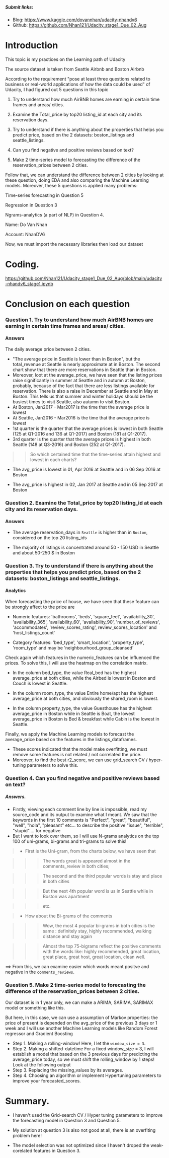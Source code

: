 ##### Submit links:
- Blog: https://www.kaggle.com/dovannhan/udacity-nhandv6
- Github: https://github.com/Nhan121/Udacity_stage1_Due_02_Aug

# Introduction
This topic is my practices on the Learning path of Udacity

The source dataset is taken from Seattle Airbnb and Boston Airbnb

According to the requirement "pose at least three questions related to business or real-world applications of how the data could be used" of Udacity, I had figured out 5 questions in this topic

1) Try to understand how much AirBNB homes are earning in certain time frames and areas/ cities.

2) Examine the Total_price by top20 listing_id at each city and its reservation days.

3) Try to understand if there is anything about the properties that helps you predict price, based on the 2 datasets: boston_listings and seattle_listings.

4) Can you find negative and positive reviews based on text?

5) Make 2 time-series model to forecasting the difference of the reservation_prices between 2 cities.

Follow that, we can understand the difference between 2 cities by looking at these question, doing EDA and also comparing the Machine Learning models. Moreover, these 5 questions is applied many problems:

Time-series forecasting in Question 5

Regression in Question 3

Ngrams-analytics (a part of NLP) in Question 4.

Name: Do Van Nhan

Account: NhanDV6

Now, we must import the necessary libraries then load our dataset

# Coding.
https://github.com/Nhan121/Udacity_stage1_Due_02_Aug/blob/main/udacity-nhandv6_stage1.ipynb

# Conclusion on each question
### Question 1. Try to understand how much AirBNB homes are earning in certain time frames and areas/ cities.
#### Answers
The daily average price between 2 cities.
- "The average price in Seattle is lower than in Boston", but the total_revenue at Seattle is nearly approximate at in Boston. The second chart show that there are more reservations in Seattle than in Boston.
- Moreover, loot at the average_price, we have seen that the listing prices raise significantly in summer at Seattle and in autumn at Boston, probably, because of the fact that there are less listings available for reservation. There is also a raise in December at Seattle and in May at Boston. This tells us that summer and winter holidays should be the busiest times to visit Seattle, also autumn to visit Boston.
- At Boston, Jan2017 - Mar2017 is the time that the average price is lowest
- At Seattle, Jan2016 - Mar2016 is the time that the average price is lowest
- 1st quarter is the quarter that the average prices is lowest in both Seattle (125 at Q1-2016 and 136 at Q1-2017) and Boston (181 at Q1-2017).
- 3rd quarter is the quarter that the average prices is highest in both Seattle (148 at Q3-2016) and Boston (252 at Q1-2017).

>> So which certained time that the time-series attain highest and lowest in each charts?

- The avg_price is lowest in 01, Apr 2016 at Seattle and in 06 Sep 2016 at Boston

- The avg_price is highest in 02, Jan 2017 at Seattle and in 05 Sep 2017 at Boston

### Question 2. Examine the Total_price by top20 listing_id at each city and its reservation days.
#### Answers
- The average reservation_days in `Seattle` is higher than in `Boston`, considered on the top 20 listing_ids

- The majority of listings is concentrated around 50 - 150 USD in Seattle and about 50-250 $ in Boston

### Question 3. Try to understand if there is anything about the properties that helps you predict price, based on the 2 datasets: boston_listings and seattle_listings.
#### Analytics
When forecasting the price of house, we have seen that these feature can be strongly affect to the price are

- Numeric features: 'bathrooms', 'beds', 'square_feet', 'availability_30', 'availability_365', 'availability_60', 'availability_90', 'number_of_reviews', 'accommodates', 'review_scores_rating', review_scores_location' and 'host_listings_count'

- Category features: 'bed_type', 'smart_location', 'property_type', 'room_type' and may be 'neighbourhood_group_cleansed'

Check again which features in the numeric_features can be influenced the prices. To solve this, I will use the heatmap on the correlation matrix.

- In the column bed_type, the value Real_bed has the highest average_price at both cities, while the Airbed is lowest in Boston and Couch is lowest in Seattle.

- In the column room_type, the value Entire home/apt has the highest average_price at both cities, and obviously the shared_room is lowest.

- In the column property_type, the value Guesthouse has the highest average_price in Boston while in Seattle is Boat, the lowest average_price in Boston is Bed & breakfast while Cabin is the lowest in Seattle.

Finally, we apply the Machine Learning models to forecast the average_price based on the features in the listings_dataframes.

- These scores indicated that the model make overfitting, we must remove some features is not related / not correlated the price.
- Moreover, to find the best r2_score, we can use grid_search CV / hyper-tuning parameters to solve this.

### Question 4. Can you find negative and positive reviews based on text?
##### Answers.
- Firstly, viewing each comment line by line is impossible, read my source_code and its output to examine what I meant. We saw that the keywords in the first 10 comments is
"Perfect", "great", "beautiful", "well", "hola", "pleasant" etc... to describe the positive
"issue", "terrible", "stupid".... for negative
- But I want to look over them, so I will use N-grams analytics on the top 100 of uni-grams, bi-grams and tri-grams to solve this!
>- First is the Uni-gram, from the charts below, we have seen that

>>> The words great is appeared almost in the comments_review in both cities;

>>> The second and the third popular words is stay and place in both cities

>>> But the next 4th popular word is us in Seattle while in Boston was apartment

>>> etc.

>- How about the Bi-grams of the comments

>>> Wow, the most 4 popular bi-grams in both cities is the same : definitely stay, highly recommended, walking distance and stay again

>>> Almost the top 75-bigrams reflect the positive comments with the words like: highly recommended, great location, great place, great host, great location, clean well.

==> From this, we can examine easier which words meant positve and negative in the `comments_reviews`.

### Question 5. Make 2 time-series model to forecasting the difference of the reservation_prices between 2 cities.
Our dataset is in 1 year only, we can make a ARIMA, SARIMA, SARIMAX model or something like this.

But here, in this case, we can use a assumption of Markov properties: the price of present is depended on the avg_price of the previous 3 days or 1 week and I will use another Machine Learning models like Random Forest regressor and Gradient Boosting

- Step 1. Making a rolling-window! Here, I let the `window_size = 3`.
- Step 2. Making a shifted-datetime
For a fixed window_size = 3, I will establish a model that based on the 3 previous days for predicting the average_price today, so we must shift the rolling_window by 1 steps! Look at the following output
- Step 3. Replacing the missing_values by its averages.
- Step 4. Choosing an algorithm or implement Hypertuning parameters to improve your forecasted_scores.


# Summary.
- I haven't used the Grid-search CV / Hyper tuning parameters to improve the forecasting model in Question 3 and Question 5.

- My solution at question 3 is also not good at all, there is an overfiting problem here!

- The model selection was not optimized since I haven't droped the weak-corelated features in Question 3.
